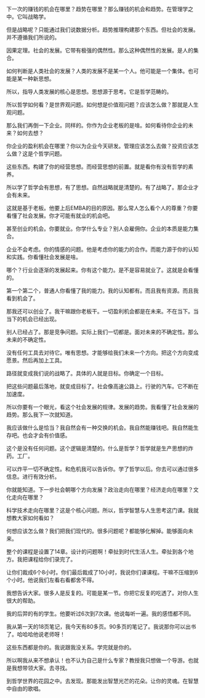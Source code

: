 下一次的赚钱的机会在哪里？趋势在哪里？那么赚钱的机会和趋势。在管理学之中。它叫战略学。

但是战略呢？只能通过我们说数据分析。趋势推理构建那个东西。但社会的发展。并不遵循我们所说的。

因果定理。社会的发展。它带有极强的偶然性。那么这种偶然性的发展。是人的集合。

如何判断是人类社会的发展？人类的发展不是某一个人。他可能是一个集体。也可能是某一种新思想。

所以，指导人类发展的核心是思想。思想源于思考。它是哲学范畴的。

所以哲学如何看？是世界观问题。如何想是价值观问题？应该怎么做？那就是人生观问题。

那么我们再倒一下企业。同样的。你作为企业老板的是啥。如何看待你企业的未来？如何去想？

你企业的盈利机会在哪里？你以为企业今天研发。管理应该怎么去做？投资应该怎么做？这是个哲学问题。

这些东西。构建了你的经营思想。而经营思想的前置。就是看你有没有哲学的素养。

所以学了哲学会有思想，有了思想。自然战略就是清楚的。有了战略了。那企业才会有未来。

这就是基于老板。他要上后EMBA的目的原因。那么常人怎么看个人的尊重？你要看懂了社会发展。你才可能有就业的机会吧。

甚至创业的机会。你要就业。你学什么专业？别人会雇佣你。企业的本质是能力集合。

企业不会考虑。你的情感的问题。他是考虑你的能力的合作。而能力源于你的认知和实践。你看懂社会发展是啥。

哪个？行业会逐渐的发展起来。你有这个能力。是不是容易就业了。这就是会看懂的。

第一个第二个，普通人你看懂了我的能力。我的认知都有。而且我有资源。而且我看到机会了。

那我还可以创业了。我干嘛跟你老板干。一切盈利机会都是在未来。不在当下。当当下的机会已经出现。

别人已经占了。那是竞争问题。实际上我们一切都是。面对未来的不确定性。那么未来的不确定性。

没有任何工具去对待它。唯有思想。才能够给我们未来一个方向。把这个方向变成愿景。然后再加上工具。

路径就变成我们说的战略了。具体的人就是目标。你确定一个目标。

把这些问题最后落地，就变成目标了。社会像高速公路上。行驶的汽车。它不断在加速度。

所以你要有一个眼光，看这个社会发展的规律。发展的趋势。我看懂了社会发展的趋势。那么我下一次就知道。

我应该做什么是恰当？我自然会有一种交换的机会。我自然能赚钱吧。我自然能生存吧。也会才会有价值感。

这个是没有任何问题。这个逻辑是清楚的。什么是哲学？哲学就是生产思想的炸药。工厂。

可以炸平一切不确定性。和危机我可以告诉你。学了哲学以后。你去可以通过很多信息。进行有效分析。

你就能知道。下一步社会朝哪个方向发展？政治走向在哪里？经济走向在哪里？文化走向在哪里？

科学技术走向在哪里？这是个核心问题。所以，哲学智慧与人生思考这门课。我就想教大家如何看如？

何想应该怎么做？我们把我们现代的。很多问题呢？都能够化解掉。能够面向未来。

整个的课程是设置了14章。设计的问题啊！牵扯到时代生活人生。牵扯到各个地方。我把课程给你们录完了。

让你们裁成6个8小时。你们最后裁成了10小时，我说你们课课程。干嘛不压缩到6个小时。他说我们左看右看都舍不得。

我想告诉大家。很多人是反复的。可能是某一节。你把它反复的吃透了。对你人生很大的帮助。

我的后羿的有的学生。他要听过6次到7次课。他说每听一遍。我的感悟都不同。

我从第一天的18页笔记，我今天有80多页。90多页的笔记了。我说那你可以出书了。哈哈哈他说老师呀！

这些东西都是你的。我说跟我没关系。学完就是你的。

所以啊我从来不想承认！也不认为自己是什么专家？教授我只想做一个导游。也就是我想带领大家。去寻找。

到哲学世界的花园之中。去发现。那能发出智慧光芒的花朵。让你的灵魂。在智慧中自由的歌唱。